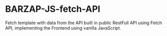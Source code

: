 # BARZAP-JS-fetch-API

Fetch template with data from the API built in public RestFull API using Fetch API, implementing the Frontend using vanilla JavaScript.

